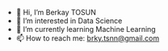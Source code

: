 - 👋 Hi, I’m Berkay TOSUN
- 👀 I’m interested in Data Science
- 🌱 I’m currently learning Machine Learning
- 📫 How to reach me: brky.tsnn@gmail.com

<!---
MrArawnn/MrArawnn is a ✨ special ✨ repository because its `README.md` (this file) appears on your GitHub profile.
You can click the Preview link to take a look at your changes.
--->
